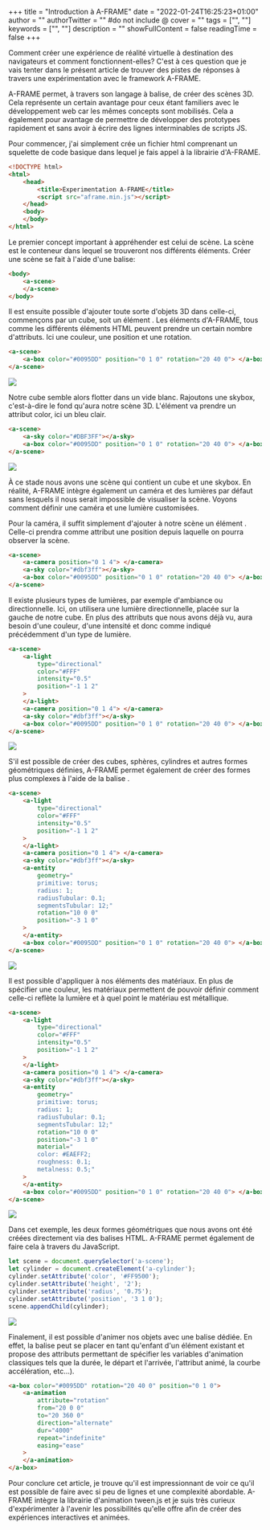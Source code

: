 +++
title = "Introduction à A-FRAME"
date = "2022-01-24T16:25:23+01:00"
author = ""
authorTwitter = "" #do not include @
cover = ""
tags = ["", ""]
keywords = ["", ""]
description = ""
showFullContent = false
readingTime = false
+++

Comment créer une expérience de réalité virtuelle à destination des navigateurs et comment fonctionnent-elles? C'est à ces question que je vais tenter dans le présent article de trouver des pistes de réponses à travers une expérimentation avec le framework A-FRAME.

A-FRAME permet, à travers son langage à balise, de créer des scènes 3D. Cela représente un certain avantage pour ceux étant familiers avec le développement web car les mêmes concepts sont mobilisés. Cela a également pour avantage de permettre de développer des prototypes rapidement et sans avoir à écrire des lignes interminables de scripts JS.

Pour commencer, j'ai simplement crée un fichier html comprenant un squelette de code basique dans lequel je fais appel à la librairie d'A-FRAME.

```html
<!DOCTYPE html>
<html>
	<head>
		<title>Experimentation A-FRAME</title>
		<script src="aframe.min.js"></script>
	</head>
	<body>
	</body>
</html>

```



Le premier concept important à appréhender est celui de scène. La scène est le conteneur dans lequel se trouveront nos différents éléments. Créer une scène se fait à l'aide d'une balise:

```html
<body>
    <a-scene>
	</a-scene>
</body>
```

 

Il est ensuite possible d'ajouter toute sorte d'objets 3D dans celle-ci, commençons par un cube, soit un élément <a-box>. Les éléments d'A-FRAME, tous comme les différents éléments HTML peuvent prendre un certain nombre d'attributs. Ici une couleur, une position et une rotation.

```html
<a-scene>
	<a-box color="#0095DD" position="0 1 0" rotation="20 40 0"> </a-box>
</a-scene>

```

![](https://github.com/fly04/LabVeilTech/blob/main/public/images/1.png?raw=true)



Notre cube semble alors flotter dans un vide blanc. Rajoutons une skybox, c'est-à-dire le fond qu'aura notre scène 3D. L'élément <a-sky> va prendre un attribut color, ici un bleu clair.

```html
<a-scene>
	<a-sky color="#DBF3FF"></a-sky>
	<a-box color="#0095DD" position="0 1 0" rotation="20 40 0"> </a-box>
</a-scene>
```

 ![](https://github.com/fly04/LabVeilTech/blob/main/public/images/2.png?raw=true)



À ce stade nous avons une scène qui contient un cube et une skybox. En réalité, A-FRAME intègre également un caméra et des lumières par défaut sans lesquels il nous serait impossible de visualiser la scène. Voyons comment définir une caméra et une lumière customisées.

Pour la caméra, il suffit simplement d'ajouter à notre scène un élément <a-camera>. Celle-ci prendra comme attribut une position depuis laquelle on pourra observer la scène.

```html
<a-scene>
	<a-camera position="0 1 4"> </a-camera>
	<a-sky color="#dbf3ff"></a-sky>
	<a-box color="#0095DD" position="0 1 0" rotation="20 40 0"> </a-box>
</a-scene>
```



Il existe plusieurs types de lumières, par exemple d'ambiance ou directionnelle. Ici, on utilisera une lumière directionnelle, placée sur la gauche de notre cube. En plus des attributs que nous avons déjà vu, <a-light> aura besoin d'une couleur, d'une intensité et donc comme indiqué précédemment d'un type de lumière.

```html
<a-scene>
	<a-light
		type="directional"
		color="#FFF"
		intensity="0.5"
		position="-1 1 2"
	>
	</a-light>
	<a-camera position="0 1 4"> </a-camera>
	<a-sky color="#dbf3ff"></a-sky>
	<a-box color="#0095DD" position="0 1 0" rotation="20 40 0"> </a-box>
</a-scene>
```

![](https://github.com/fly04/LabVeilTech/blob/main/public/images/4.png?raw=true)



S'il est possible de créer des cubes, sphères, cylindres et autres formes géométriques définies, A-FRAME permet également de créer des formes plus complexes à l'aide de la balise <a-entity>.

```html
<a-scene>
	<a-light
		type="directional"
		color="#FFF"
		intensity="0.5"
		position="-1 1 2"
	>
	</a-light>
	<a-camera position="0 1 4"> </a-camera>
	<a-sky color="#dbf3ff"></a-sky>
	<a-entity
		geometry="
        primitive: torus;
        radius: 1;
        radiusTubular: 0.1;
        segmentsTubular: 12;"
		rotation="10 0 0"
		position="-3 1 0"
	>
	</a-entity>
	<a-box color="#0095DD" position="0 1 0" rotation="20 40 0"> </a-box>
</a-scene>
```



![](https://github.com/fly04/LabVeilTech/blob/main/public/images/5.png?raw=true)



Il est possible d'appliquer à nos éléments des matériaux. En plus de spécifier une couleur, les matériaux permettent de pouvoir définir comment celle-ci reflète la lumière et à quel point le matériau est métallique.

```html
<a-scene>
	<a-light
		type="directional"
		color="#FFF"
		intensity="0.5"
		position="-1 1 2"
	>
	</a-light>
	<a-camera position="0 1 4"> </a-camera>
	<a-sky color="#dbf3ff"></a-sky>
	<a-entity
		geometry="
        primitive: torus;
        radius: 1;
        radiusTubular: 0.1;
        segmentsTubular: 12;"
		rotation="10 0 0"
		position="-3 1 0"
		material="
        color: #EAEFF2;
        roughness: 0.1;
        metalness: 0.5;"
	>
	</a-entity>
	<a-box color="#0095DD" position="0 1 0" rotation="20 40 0"> </a-box>
</a-scene>
```

![](https://github.com/fly04/LabVeilTech/blob/main/public/images/6.png?raw=true)



Dans cet exemple, les deux formes géométriques que nous avons ont été créées directement via des balises HTML. A-FRAME permet également de faire cela à travers du JavaScript.

```javascript
let scene = document.querySelector('a-scene');
let cylinder = document.createElement('a-cylinder');
cylinder.setAttribute('color', '#FF9500');
cylinder.setAttribute('height', '2');
cylinder.setAttribute('radius', '0.75');
cylinder.setAttribute('position', '3 1 0');
scene.appendChild(cylinder);
```

![](https://fly04.github.io/images/6.png)


Finalement, il est possible d'animer nos objets avec une balise dédiée. En effet, la balise <a-animation> peut se placer en tant qu'enfant d'un élément existant et propose des attributs permettant de spécifier les variables d'animation classiques tels que la durée, le départ et l'arrivée, l'attribut animé, la courbe accélération, etc...).



```html
<a-box color="#0095DD" rotation="20 40 0" position="0 1 0">
	<a-animation
		attribute="rotation"
		from="20 0 0"
		to="20 360 0"
		direction="alternate"
		dur="4000"
		repeat="indefinite"
		easing="ease"
	>
	</a-animation>
</a-box>
```



Pour conclure cet article, je trouve qu'il est impressionnant de voir ce qu'il est possible de faire avec si peu de lignes et une complexité abordable. A-FRAME intègre la librairie d'animation tween.js et je suis très curieux d'expérimenter à l'avenir les possibilités qu'elle offre afin de créer des expériences interactives et animées.